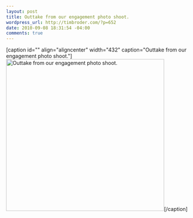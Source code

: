 ```yaml
--- 
layout: post
title: Outtake from our engagement photo shoot.
wordpress_url: http://timbroder.com/?p=652
date: 2010-09-08 18:31:54 -04:00
comments: true
---
```

[caption id="" align="aligncenter" width="432" caption="Outtake from our engagement photo shoot."]<a href="http://www.facebook.com/photo.php?pid=38230957&amp;fbid=674436202390&amp;id=10901863&amp;ref=nf"><img title="Outtake from our engagement photo shoot." src="http://sphotos.ak.fbcdn.net/hphotos-ak-snc4/hs604.snc4/58397_674436202390_10901863_38230957_998421_n.jpg" alt="Outtake from our engagement photo shoot." width="432" height="416" /></a>[/caption]
<p style="text-align: center;"></p>
